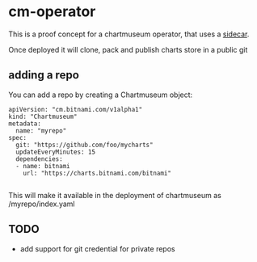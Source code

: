 # cm-operator

This is a proof concept for a chartmuseum operator, that uses a [sidecar](https://github.com/vtuson/cmsidecar).

Once deployed it will clone, pack and publish charts store in a public git

## adding a repo
You can add a repo by creating a Chartmuseum object:
```
apiVersion: "cm.bitnami.com/v1alpha1"
kind: "Chartmuseum"
metadata:
  name: "myrepo"
spec:
  git: "https://github.com/foo/mycharts"
  updateEveryMinutes: 15
  dependencies:
  - name: bitnami
    url: "https://charts.bitnami.com/bitnami"
    
```
This will make it available in the deployment of chartmuseum as /myrepo/index.yaml

## TODO
* add support for git credential for private repos
